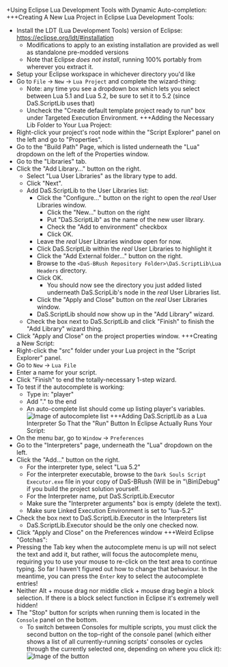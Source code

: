 +Using Eclipse Lua Development Tools with Dynamic Auto-completion:
+++Creating A New Lua Project in Eclipse Lua Development Tools:
* Install the LDT (Lua Development Tools) version of Eclipse: https://eclipse.org/ldt/#installation
  * Modifications to apply to an existing installation are provided as well as standalone pre-modded versions
  * Note that Eclipse *does not install*, running 100% portably from wherever you extract it.
* Setup your Eclipse workspace in whichever directory you'd like
* Go to `File` -> `New` -> `Lua Project` and complete the wizard-thing:
  * Note: any time you see a dropdown box which lets you select between Lua 5.1 and Lua 5.2, be sure to set it to 5.2 (since DaS.ScriptLib uses that)
  * Uncheck the "Create default template project ready to run" box under Targeted Execution Environment.
+++Adding the Necessary Lib Folder to Your Lua Project:
* Right-click your project's root node within the "Script Explorer" panel on the left and go to "Properties".
* Go to the "Build Path" Page, which is listed underneath the "Lua" dropdown on the left of the Properties window.
* Go to the "Libraries" tab.
* Click the "Add Library..." button on the right.
  * Select "Lua User Libraries" as the library type to add.
  * Click "Next".
  * Add DaS.ScriptLib to the User Libraries list:
    * Click the "Configure..." button on the right to open the *real* User Libraries window.
	  * Click the "New..." button on the right
	  * Put "DaS.ScriptLib" as the name of the new user library.
	  * Check the "Add to environment" checkbox
	  * Click OK.
	* Leave the *real* User Libraries window open for now.
    * Click DaS.ScriptLib within the *real* User Libraries to highlight it
    * Click the "Add External folder..." button on the right.
    * Browse to the `<DaS-BRush Repository Folder>\DaS.ScriptLib\Lua Headers` directory.
    * Click OK.
      * You should now see the directory you just added listed underneath DaS.ScripLib's node in the *real* User Libraries list.
	* Click the "Apply and Close" button on the *real* User Libraries window.
    * DaS.ScriptLib should now show up in the "Add Library" wizard.
  * Check the box next to DaS.ScriptLib and click "Finish" to finish the "Add Library" wizard thing.
* Click "Apply and Close" on the project properties window.
+++Creating a New Script:
* Right-click the "src" folder under your Lua project in the "Script Explorer" panel.
* Go to `New` -> `Lua File`
* Enter a name for your script.
* Click "Finish" to end the totally-necessary 1-step wizard.
* To test if the autocomplete is working:
  * Type in: "player"
  * Add "." to the end
  * An auto-complete list should come up listing player's variables. ![Image of autocomplete list](https://i.imgur.com/7apBUZq.png)
+++Adding DaS.ScriptLib as a Lua Interpreter So That the "Run" Button In Eclipse Actually Runs Your Script:
* On the menu bar, go to `Window` -> `Preferences`
* Go to the "Interpreters" page, underneath the "Lua" dropdown on the left.
* Click the "Add..." button on the right.
  * For the interpreter type, select "Lua 5.2"
  * For the interpreter executable, browse to the `Dark Souls Script Executor.exe` file in your copy of DaS-BRush (Will be in "<repository>\Bin\Debug" if you build the project solution yourself.
  * For the Interpreter name, put DaS.ScriptLib.Executor
  * Make sure the "Interpreter arguments" box is empty (delete the text).
  * Make sure Linked Execution Environment is set to "lua-5.2"
* Check the box next to DaS.ScriptLib.Executor in the Interpreters list
  * DaS.ScriptLib.Executor should be the only one checked now.
* Click "Apply and Close" on the Preferences window
+++Weird Eclipse "Gotchas":
* Pressing the Tab key when the autocomplete menu is up will not select the text and add it, but rather, will focus the autocomplete menu, requiring you to use your mouse to re-click on the text area to continue typing. So far I haven't figured out how to change that behaviour. In the meantime, you can press the `Enter` key to select the autocomplete entries!
* Neither Alt + mouse drag nor middle click + mouse drag begin a block selection. If there is a block select function in Eclipse it's extremely well hidden!
* The "Stop" button for scripts when running them is located in the `Console` panel on the bottom.
  * To switch between Consoles for multiple scripts, you must click the second button on the top-right of the console panel (which either shows a list of all currently-running scripts' consoles or cycles through the currently selected one, depending on where you click it): ![Image of the button](https://i.imgur.com/Yrlzp2n.png)